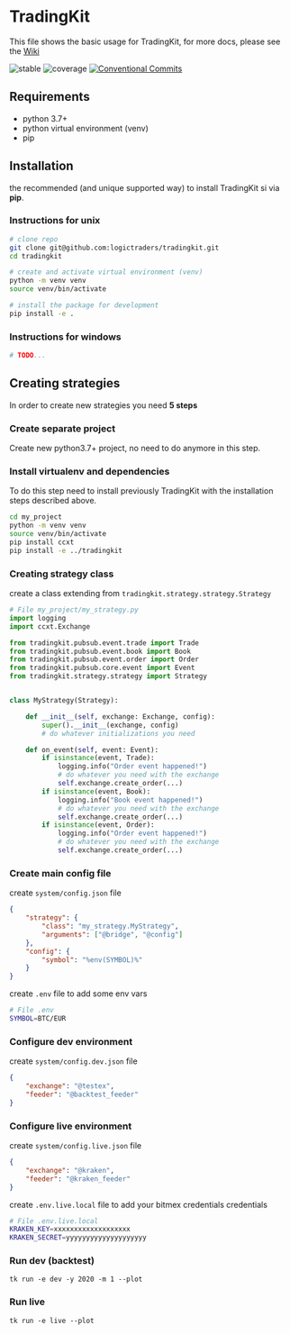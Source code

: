 # TradingKit
This file shows the basic usage for TradingKit, for more docs, please see the [Wiki](https://github.com/Logictraders/tradingkit/wiki)

![stable](https://img.shields.io/badge/stable-1.1.4-blue)
![coverage](https://img.shields.io/badge/coverage-37%25-orange)
[![Conventional Commits](https://img.shields.io/badge/Conventional%20Commits-1.0.0-yellow.svg)](https://conventionalcommits.org)

## Requirements
- python 3.7+
- python virtual environment (venv)
- pip

## Installation
the recommended (and unique supported way) to install TradingKit si via **pip**.

### Instructions for unix
```bash
# clone repo
git clone git@github.com:logictraders/tradingkit.git
cd tradingkit

# create and activate virtual environment (venv)
python -m venv venv
source venv/bin/activate

# install the package for development
pip install -e .
```

### Instructions for windows
```bash
# TODO...
```

## Creating strategies
In order to create new strategies you need **5 steps**
### Create separate project
Create new python3.7+ project, no need to do anymore in this step.

### Install virtualenv and dependencies
To do this step need to install previously TradingKit with the installation steps described above.
```bash
cd my_project
python -m venv venv
source venv/bin/activate
pip install ccxt
pip install -e ../tradingkit
```

### Creating strategy class
create a class extending from `tradingkit.strategy.strategy.Strategy`
```python
# File my_project/my_strategy.py
import logging
import ccxt.Exchange

from tradingkit.pubsub.event.trade import Trade
from tradingkit.pubsub.event.book import Book
from tradingkit.pubsub.event.order import Order
from tradingkit.pubsub.core.event import Event
from tradingkit.strategy.strategy import Strategy


class MyStrategy(Strategy):

    def __init__(self, exchange: Exchange, config):
        super().__init__(exchange, config)
        # do whatever initializations you need

    def on_event(self, event: Event):
        if isinstance(event, Trade):
            logging.info("Order event happened!")
            # do whatever you need with the exchange
            self.exchange.create_order(...)
        if isinstance(event, Book):
            logging.info("Book event happened!")
            # do whatever you need with the exchange
            self.exchange.create_order(...)
        if isinstance(event, Order):
            logging.info("Order event happened!")
            # do whatever you need with the exchange
            self.exchange.create_order(...)
```
### Create main config file
create `system/config.json` file
```json
{
    "strategy": {
        "class": "my_strategy.MyStrategy",
        "arguments": ["@bridge", "@config"]
    },
    "config": {
        "symbol": "%env(SYMBOL)%"
    }
}
```
create `.env` file to add some env vars
```bash
# File .env
SYMBOL=BTC/EUR
```


### Configure dev environment
create `system/config.dev.json` file
```json
{
    "exchange": "@testex",
    "feeder": "@backtest_feeder"
}
```

### Configure live environment
create `system/config.live.json` file
```json
{
    "exchange": "@kraken",
    "feeder": "@kraken_feeder"
}
```
create `.env.live.local` file to add your bitmex credentials credentials
```bash
# File .env.live.local
KRAKEN_KEY=xxxxxxxxxxxxxxxxxxx
KRAKEN_SECRET=yyyyyyyyyyyyyyyyyyyy
```


### Run dev (backtest)
```
tk run -e dev -y 2020 -m 1 --plot
```

### Run live
```
tk run -e live --plot
```
